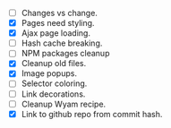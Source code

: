 - [ ] Changes vs change.
- [X] Pages need styling.
- [X] Ajax page loading.
- [ ] Hash cache breaking.
- [ ] NPM packages cleanup
- [X] Cleanup old files.
- [X] Image popups.
- [ ] Selector coloring.
- [ ] Link decorations.
- [ ] Cleanup Wyam recipe.
- [X] Link to github repo from commit hash.
